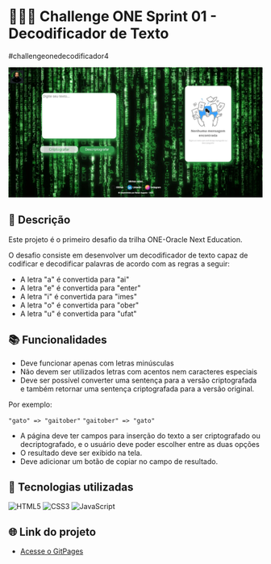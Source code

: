 # 👩🏽‍💻 Challenge ONE Sprint 01 - Decodificador de Texto

#challengeonedecodificador4

![Screenshot](/img/Screenshot_codificador.jpg)

## 📝 Descrição

Este projeto é o primeiro desafio da trilha ONE-Oracle Next Education.

O desafio consiste em desenvolver um decodificador de texto capaz de codificar e decodificar palavras de acordo com as regras a seguir:

- A letra "a" é convertida para "ai"
- A letra "e" é convertida para "enter"
- A letra "i" é convertida para "imes"
- A letra "o" é convertida para "ober"
- A letra "u" é convertida para "ufat"

## 📚 Funcionalidades

- Deve funcionar apenas com letras minúsculas
- Não devem ser utilizados letras com acentos nem caracteres especiais
- Deve ser possível converter uma sentença para a versão criptografada e também retornar uma sentença criptografada para a versão original.

Por exemplo:

`"gato" => "gaitober"`
`"gaitober" => "gato"`

- A página deve ter campos para inserção do texto a ser criptografado ou decriptografado, e o usuário deve poder escolher entre as duas opções
- O resultado deve ser exibido na tela.
- Deve adicionar um botão de copiar no campo de resultado.

## 🔧 Tecnologias utilizadas

![HTML5](https://img.shields.io/badge/html5-%23E34F26.svg?style=for-the-badge&logo=html5&logoColor=white)
![CSS3](https://img.shields.io/badge/CSS3-1572B6?style=for-the-badge&logo=css3&logoColor=white)
![JavaScript](https://img.shields.io/badge/JavaScript-F7DF1E?style=for-the-badge&logo=javascript&logoColor=black)

## 🌐 Link do projeto

- [Acesse o GitPages](https://renanaugust.github.io/codificador-de-texto/)



